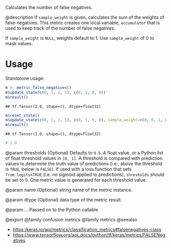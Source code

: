 Calculates the number of false negatives.

@description
If `sample_weight` is given, calculates the sum of the weights of
false negatives. This metric creates one local variable, `accumulator`
that is used to keep track of the number of false negatives.

If `sample_weight` is `NULL`, weights default to 1.
Use `sample_weight` of 0 to mask values.

# Usage
Standalone usage:


```r
m <- metric_false_negatives()
m$update_state(c(0, 1, 1, 1), c(0, 1, 0, 0))
m$result()
```

```
## tf.Tensor(2.0, shape=(), dtype=float32)
```


```r
m$reset_state()
m$update_state(c(0, 1, 1, 1), c(0, 1, 0, 0), sample_weight=c(0, 0, 1, 0))
m$result()
```

```
## tf.Tensor(1.0, shape=(), dtype=float32)
```

```r
# 1.0
```

@param thresholds
(Optional) Defaults to `0.5`. A float value, or a Python
list of float threshold values in `[0, 1]`. A threshold is
compared with prediction values to determine the truth value of
predictions (i.e., above the threshold is `TRUE`, below is `FALSE`).
If used with a loss function that sets `from_logits=TRUE` (i.e. no
sigmoid applied to predictions), `thresholds` should be set to 0.
One metric value is generated for each threshold value.

@param name
(Optional) string name of the metric instance.

@param dtype
(Optional) data type of the metric result.

@param ...
Passed on to the Python callable

@export
@family confusion metrics
@family metrics
@seealso
+ <https:/keras.io/api/metrics/classification_metrics#falsenegatives-class>
+ <https://www.tensorflow.org/api_docs/python/tf/keras/metrics/FALSENegatives>

